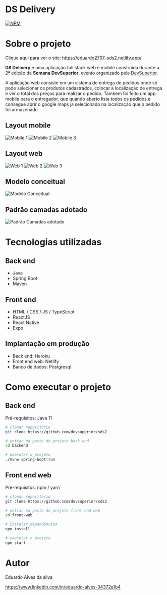 # DS Delivery 
[![NPM](https://img.shields.io/npm/l/react)](https://github.com/eduardo2707/dsdeliver-sds2/blob/main/LICENSE) 

# Sobre o projeto
Clique aqui para ver o site:
https://eduardo2707-sds2.netlify.app/

**DS Delivery** é uma aplicação full stack web e mobile construída durante a 2ª edição da **Semana DevSuperior**, evento organizado pela [DevSuperior](https://devsuperior.com "Site da DevSuperior").

A aplicação web consiste em um sistema de entrega de pedidos onde se pode selecionar os produtos cadastrados, colocar a localização de entrega e ver o total dos preços para realizar o pedido. Também foi feito um app mobile para o entregador,
que quando aberto lista todos os pedidos e consegue abrir o google maps ja selecionado na localização que o pedido foi armazenado.

## Layout mobile
![Mobile 1](https://github.com/eduardo2707/dsdeliver-sds2/blob/main/assets/front-mobile-home.jpeg) 
![Mobile 2](https://github.com/eduardo2707/dsdeliver-sds2/blob/main/assets/front-mobile-orders.jpeg?raw=true)
![Mobile 3](https://github.com/eduardo2707/dsdeliver-sds2/blob/main/assets/front-mobile-ordersDetails.jpeg?raw=true)

## Layout web
![Web 1](https://github.com/eduardo2707/dsdeliver-sds2/blob/main/assets/front-web-home.jpeg?raw=true)
![Web 2](https://github.com/eduardo2707/dsdeliver-sds2/blob/main/assets/front-web-orders1.jpeg?raw=true)
![Web 3](https://github.com/eduardo2707/dsdeliver-sds2/blob/main/assets/front-web-orders2.jpeg?raw=true)

## Modelo conceitual
![Modelo Conceitual](https://raw.githubusercontent.com/devsuperior/sds2/master/assets/modelo-conceitual.png)

## Padrão camadas adotado
![Padrão Camadas adotado](https://raw.githubusercontent.com/devsuperior/sds2/master/assets/camadas.png)

# Tecnologias utilizadas
## Back end
- Java
- Spring Boot
- Maven
## Front end
- HTML / CSS / JS / TypeScript
- ReactJS
- React Native
- Expo
## Implantação em produção
- Back end: Heroku
- Front end web: Netlify
- Banco de dados: Postgresql

# Como executar o projeto

## Back end
Pré-requisitos: Java 11

```bash
# clonar repositório
git clone https://github.com/devsuperior/sds2

# entrar na pasta do projeto back end
cd backend

# executar o projeto
./mvnw spring-boot:run
```

## Front end web
Pré-requisitos: npm / yarn

```bash
# clonar repositório
git clone https://github.com/devsuperior/sds2

# entrar na pasta do projeto front end web
cd front-web

# instalar dependências
npm install

# executar o projeto
npm start
```

# Autor

Eduardo Alves da silva

https://www.linkedin.com/in/eduardo-alves-34372a1b4
